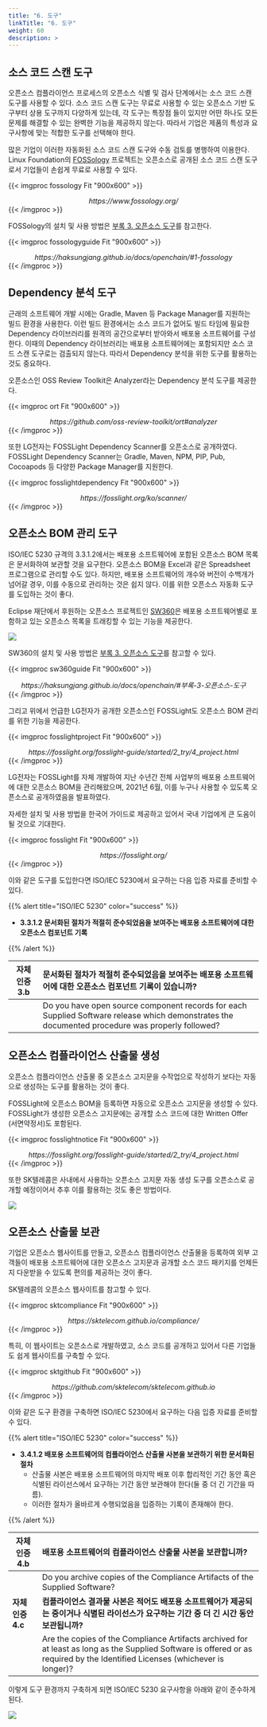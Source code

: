 ```yaml
---
title: "6. 도구"
linkTitle: "6. 도구"
weight: 60
description: >
---
```


## 소스 코드 스캔 도구

오픈소스 컴플라이언스 프로세스의 오픈소스 식별 및 검사 단계에서는 소스 코드 스캔 도구를 사용할 수 있다. 소스 코드 스캔 도구는 무료로 사용할 수 있는 오픈소스 기반 도구부터 상용 도구까지 다양하게 있는데, 각 도구는 특장점 들이 있지만 어떤 하나도 모든 문제를 해결할 수 있는 완벽한 기능을 제공하지 않는다. 따라서 기업은 제품의 특성과 요구사항에 맞는 적합한 도구를 선택해야 한다. 

많은 기업이 이러한 자동화된 소스 코드 스캔 도구와 수동 검토를 병행하여 이용한다. Linux Foundation의 [FOSSology](https://haksungjang.github.io/docs/openchain/#fn:24) 프로젝트는 오픈소스로 공개된 소스 코드 스캔 도구로서 기업들이 손쉽게 무료로 사용할 수 있다. 

{{< imgproc fossology Fit "900x600" >}}
<center><i>https://www.fossology.org/</i></center>
{{< /imgproc >}}

FOSSology의 설치 및 사용 방법은 [부록 3. 오픈소스 도구](https://haksungjang.github.io/docs/openchain/#1-fossology)를 참고한다.

{{< imgproc fossologyguide Fit "900x600" >}}
<center><i>https://haksungjang.github.io/docs/openchain/#1-fossology</i></center>
{{< /imgproc >}}


## Dependency 분석 도구

근래의 소프트웨어 개발 시에는 Gradle, Maven 등 Package Manager를 지원하는 빌드 환경을 사용한다. 이런 빌드 환경에서는 소스 코드가 없어도 빌드 타임에 필요한 Dependency 라이브러리를 원격의 공간으로부터 받아와서 배포용 소프트웨어를 구성한다. 이때의 Dependency 라이브러리는 배포용 소프트웨어에는 포함되지만 소스 코드 스캔 도구로는 검출되지 않는다. 따라서 Dependency 분석을 위한 도구를 활용하는 것도 중요하다. 

오픈소스인 OSS Review Toolkit은 Analyzer라는 Dependency 분석 도구를 제공한다. 


{{< imgproc ort Fit "900x600" >}}
<center><i>https://github.com/oss-review-toolkit/ort#analyzer</i></center>
{{< /imgproc >}}


또한 LG전자는 FOSSLight Dependency Scanner를 오픈소스로 공개하였다. FOSSLight Dependency Scanner는 Gradle, Maven, NPM, PIP, Pub, Cocoapods 등 다양한 Package Manager를 지원한다. 

{{< imgproc fosslightdependency Fit "900x600" >}}
<center><i>https://fosslight.org/ko/scanner/</i></center>
{{< /imgproc >}}

## 오픈소스 BOM 관리 도구

ISO/IEC 5230 규격의 3.3.1.2에서는 배포용 소프트웨어에 포함된 오픈소스 BOM 목록은 문서화하여 보관할 것을 요구한다. 오픈소스 BOM을 Excel과 같은 Spreadsheet 프로그램으로 관리할 수도 있다. 하지만, 배포용 소프트웨어의 개수와 버전이 수백개가 넘어갈 경우, 이를 수동으로 관리하는 것은 쉽지 않다. 이를 위한 오픈소스 자동화 도구를 도입하는 것이 좋다. 

Eclipse 재단에서 후원하는 오픈소스 프로젝트인 [SW360](https://projects.eclipse.org/proposals/sw360)은 배포용 소프트웨어별로 포함하고 있는 오픈소스 목록을 트래킹할 수 있는 기능을 제공한다. 

![](sw360project.png)


SW360의 설치 및 사용 방법은 [부록 3. 오픈소스 도구](https://haksungjang.github.io/docs/openchain/#%EB%B6%80%EB%A1%9D-3-%EC%98%A4%ED%94%88%EC%86%8C%EC%8A%A4-%EB%8F%84%EA%B5%AC)를 참고할 수 있다.

{{< imgproc sw360guide Fit "900x600" >}}
<center><i>https://haksungjang.github.io/docs/openchain/#부록-3-오픈소스-도구</i></center>
{{< /imgproc >}}

그리고 위에서 언급한 LG전자가 공개한 오픈소스인 FOSSLight도 오픈소스 BOM 관리를 위한 기능을 제공한다. 


{{< imgproc fosslightproject Fit "900x600" >}}
<center><i>https://fosslight.org/fosslight-guide/started/2_try/4_project.html</i></center>
{{< /imgproc >}}


LG전자는 FOSSLight를 자체 개발하여 지난 수년간 전체 사업부의 배포용 소프트웨어에 대한 오픈소스 BOM을 관리해왔으며, 2021년 6월, 이를 누구나 사용할 수 있도록 오픈소스로 공개하였음을 발표하였다. 

자세한 설치 및 사용 방법을 한국어 가이드로 제공하고 있어서 국내 기업에게 큰 도움이 될 것으로 기대한다. 


{{< imgproc fosslight Fit "900x600" >}}
<center><i>https://fosslight.org/</i></center>
{{< /imgproc >}}


이와 같은 도구를 도입한다면 ISO/IEC 5230에서 요구하는 다음 입증 자료를 준비할 수 있다.

{{% alert title="ISO/IEC 5230" color="success" %}}

* <b>3.3.1.2 문서화된 절차가 적절히 준수되었음을 보여주는 배포용 소프트웨어에 대한 오픈소스 컴포넌트 기록</b>

{{% /alert %}}

| 자체 인증 3.b  | 문서화된 절차가 적절히 준수되었음을 보여주는 배포용 소프트웨어에 대한 오픈소스 컴포넌트 기록이 있습니까? |
|---|:---|
|  | Do you have open source component records for each Supplied Software release which demonstrates the documented procedure was properly followed? |

## 오픈소스 컴플라이언스 산출물 생성

오픈소스 컴플라이언스 산출물 중 오픈소스 고지문을 수작업으로 작성하기 보다는 자동으로 생성하는 도구를 활용하는 것이 좋다. 

FOSSLight에 오픈소스 BOM을 등록하면 자동으로 오픈소스 고지문을 생성할 수 있다. FOSSLight가 생성한 오픈소스 고지문에는 공개할 소스 코드에 대한 Written Offer (서면약정서)도 포함된다. 


{{< imgproc fosslightnotice Fit "900x600" >}}
<center><i>https://fosslight.org/fosslight-guide/started/2_try/4_project.html</i></center>
{{< /imgproc >}}

또한 SK텔레콤은 사내에서 사용하는 오픈소스 고지문 자동 생성 도구를 오픈소스로 공개할 예정이어서 추후 이를 활용하는 것도 좋은 방법이다. 

![](ossnoticegenerator.png)

## 오픈소스 산출물 보관

기업은 오픈소스 웹사이트를 만들고, 오픈소스 컴플라이언스 산출물을 등록하여 외부 고객들이 배포용 소프트웨어에 대한 오픈소스 고지문과 공개할 소스 코드 패키지를 언제든지 다운받을 수 있도록 편의를 제공하는 것이 좋다. 

SK텔레콤의 오픈소스 웹사이트를 참고할 수 있다. 


{{< imgproc sktcompliance Fit "900x600" >}}
<center><i>https://sktelecom.github.io/compliance/</i></center>
{{< /imgproc >}}

특히, 이 웹사이트는 오픈소스로 개발하였고, 소스 코드를 공개하고 있어서 다른 기업들도 쉽게 웹사이트를 구축할 수 있다. 


{{< imgproc sktgithub Fit "900x600" >}}
<center><i>https://github.com/sktelecom/sktelecom.github.io</i></center>
{{< /imgproc >}}



이와 같은 도구 환경을 구축하면 ISO/IEC 5230에서 요구하는 다음 입증 자료를 준비할 수 있다.

{{% alert title="ISO/IEC 5230" color="success" %}}

* <b>3.4.1.2 배포용 소프트웨어의 컴플라이언스 산출물 사본을 보관하기 위한 문서화된 절차</b>
  - 산출물 사본은 배포용 소프트웨어의 마지막 배포 이후 합리적인 기간 동안 혹은 식별된 라이선스에서 요구하는 기간 동안 보관해야 한다(둘 중 더 긴 기간을 따름).
  - 이러한 절차가 올바르게 수행되었음을 입증하는 기록이 존재해야 한다.

{{% /alert %}}

| 자체 인증 4.b  | 배포용 소프트웨어의 컴플라이언스 산출물 사본을 보관합니까? |
|---|:---|
|  | Do you archive copies of the Compliance Artifacts of the Supplied Software? |
| <b>자체 인증 4.c</b>  | <b>컴플라이언스 결과물 사본은 적어도 배포용 소프트웨어가 제공되는 중이거나 식별된 라이선스가 요구하는 기간 중 더 긴 시간 동안 보관됩니까?</b> |
|  | Are the copies of the Compliance Artifacts archived for at least as long as the Supplied Software is offered or as required by the Identified Licenses (whichever is longer)? |

이렇게 도구 환경까지 구축하게 되면 ISO/IEC 5230 요구사항을 아래와 같이 준수하게 된다. 

![](toolno.png)

